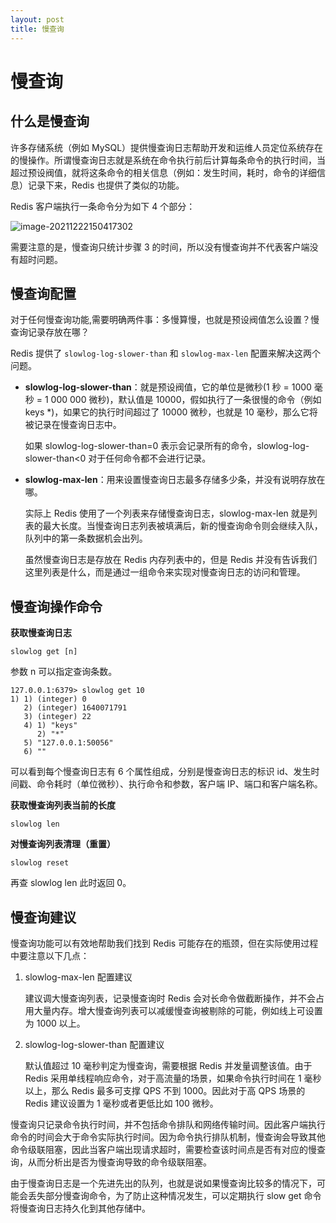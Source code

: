 ```yaml
---
layout: post
title: 慢查询
---
```


# 慢查询
## 什么是慢查询

许多存储系统（例如 MySQL）提供慢查询日志帮助开发和运维人员定位系统存在的慢操作。所谓慢查询日志就是系统在命令执行前后计算每条命令的执行时间，当超过预设阀值，就将这条命令的相关信息（例如：发生时间，耗时，命令的详细信息）记录下来，Redis 也提供了类似的功能。 

Redis 客户端执行一条命令分为如下 4 个部分：

![image-20211222150417302](https://cdn.javatv.net/note/20211222150417.png)

需要注意的是，慢查询只统计步骤  3 的时间，所以没有慢查询并不代表客户端没有超时问题。 

## 慢查询配置

对于任何慢查询功能,需要明确两件事：多慢算慢，也就是预设阀值怎么设置？慢查询记录存放在哪？ 

Redis 提供了 `slowlog-log-slower-than` 和 `slowlog-max-len` 配置来解决这两个问题。

- **slowlog-log-slower-than**：就是预设阀值，它的单位是微秒(1 秒 = 1000 毫秒 = 1 000 000 微秒)，默认值是 10000，假如执行了一条很慢的命令（例如 keys *)，如果它的执行时间超过了 10000 微秒，也就是 10 毫秒，那么它将被记录在慢查询日志中。 

  如果 slowlog-log-slower-than=0 表示会记录所有的命令，slowlog-log-slower-than<0 对于任何命令都不会进行记录。 

- **slowlog-max-len**：用来设置慢查询日志最多存储多少条，并没有说明存放在哪。 

  实际上 Redis 使用了一个列表来存储慢查询日志，slowlog-max-len 就是列表的最大长度。当慢查询日志列表被填满后，新的慢查询命令则会继续入队，队列中的第一条数据机会出列。 

  虽然慢查询日志是存放在 Redis 内存列表中的，但是 Redis 并没有告诉我们这里列表是什么，而是通过一组命令来实现对慢查询日志的访问和管理。 

## 慢查询操作命令

**获取慢查询日志** 

```
slowlog get [n] 
```

参数 n 可以指定查询条数。

```shell
127.0.0.1:6379> slowlog get 10
1) 1) (integer) 0
   2) (integer) 1640071791
   3) (integer) 22
   4) 1) "keys"
      2) "*"
   5) "127.0.0.1:50056"
   6) ""
```

可以看到每个慢查询日志有 6 个属性组成，分别是慢查询日志的标识 id、发生时间戳、命令耗时（单位微秒）、执行命令和参数，客户端 IP、端口和客户端名称。

**获取慢查询列表当前的长度**

```
slowlog len
```

**对慢查询列表清理（重置）**

```
slowlog reset
```

再查 slowlog len 此时返回 0。

## 慢查询建议

慢查询功能可以有效地帮助我们找到 Redis 可能存在的瓶颈，但在实际使用过程中要注意以下几点：

1. slowlog-max-len 配置建议

   建议调大慢查询列表，记录慢查询时 Redis 会对长命令做截断操作，并不会占用大量内存。增大慢查询列表可以减缓慢查询被剔除的可能，例如线上可设置为 1000 以上。 

2. slowlog-log-slower-than 配置建议

   默认值超过 10 毫秒判定为慢查询，需要根据 Redis 并发量调整该值。由于 Redis 采用单线程响应命令，对于高流量的场景，如果命令执行时间在 1 毫秒以上，那么 Redis 最多可支撑 QPS 不到 1000。因此对于高 QPS 场景的 Redis 建议设置为 1 毫秒或者更低比如 100 微秒。 

慢查询只记录命令执行时间，并不包括命令排队和网络传输时间。因此客户端执行命令的时间会大于命令实际执行时间。因为命令执行排队机制，慢查询会导致其他命令级联阻塞，因此当客户端出现请求超时，需要检查该时间点是否有对应的慢查询，从而分析出是否为慢查询导致的命令级联阻塞。 

由于慢查询日志是一个先进先出的队列，也就是说如果慢查询比较多的情况下，可能会丢失部分慢查询命令，为了防止这种情况发生，可以定期执行 slow get 命令将慢查询日志持久化到其他存储中。